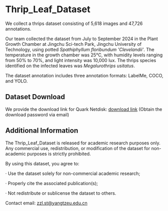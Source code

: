 # Thrip_Leaf_Dataset
We collect a thrips dataset consisting of 5,618 images and 47,726 annotations.

Our team collected the dataset from July to September 2024 in the Plant Growth Chamber at Jingchu Sci-tech Park, Jingchu University of Technology, using potted _Spathiphyllum floribundum 'Clevelandii'_. The temperature in the growth chamber was 25℃, with humidity levels ranging from 50% to 70%, and light intensity was 10,000 lux. The thrips species identified on the infected leaves was _Megalurothrips usitatus_.

The dataset annotation includes three annotation formats: LabelMe, COCO, and YOLO.

## Dataset Download
We provide the download link for Quark Netdisk: 
[download link](https://pan.quark.cn/s/4eefd0c22b1b) (Obtain the download password via email)

## Additional Information
The Thrip_Leaf_Dataset is released for academic research purposes only. Any commercial use, redistribution, or modification of the dataset for non-academic purposes is strictly prohibited.

By using this dataset, you agree to:

· Use the dataset solely for non-commercial academic research;

· Properly cite the associated publication(s);

· Not redistribute or sublicense the dataset to others.

Contact email: zzl.st@yangtzeu.edu.cn
